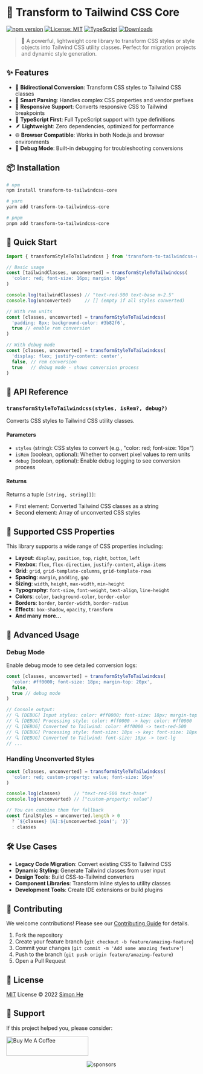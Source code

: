 # 🎨 Transform to Tailwind CSS Core

[![npm version](https://badge.fury.io/js/transform-to-tailwindcss-core.svg)](https://badge.fury.io/js/transform-to-tailwindcss-core)
[![License: MIT](https://img.shields.io/badge/License-MIT-yellow.svg)](https://opensource.org/licenses/MIT)
[![TypeScript](https://img.shields.io/badge/%3C%2F%3E-TypeScript-%230074c1.svg)](http://www.typescriptlang.org/)
[![Downloads](https://img.shields.io/npm/dm/transform-to-tailwindcss-core.svg)](https://www.npmjs.com/package/transform-to-tailwindcss-core)

> 🚀 A powerful, lightweight core library to transform CSS styles or style objects into Tailwind CSS utility classes. Perfect for migration projects and dynamic style generation.

## ✨ Features

- 🔄 **Bidirectional Conversion**: Transform CSS styles to Tailwind CSS classes
- 🎯 **Smart Parsing**: Handles complex CSS properties and vendor prefixes
- 📱 **Responsive Support**: Converts responsive CSS to Tailwind breakpoints
- 🧩 **TypeScript First**: Full TypeScript support with type definitions
- 🪶 **Lightweight**: Zero dependencies, optimized for performance
- 🌐 **Browser Compatible**: Works in both Node.js and browser environments
- 🐛 **Debug Mode**: Built-in debugging for troubleshooting conversions

## 📦 Installation

```bash
# npm
npm install transform-to-tailwindcss-core

# yarn
yarn add transform-to-tailwindcss-core

# pnpm
pnpm add transform-to-tailwindcss-core
```

## 🚀 Quick Start

```typescript
import { transformStyleToTailwindcss } from 'transform-to-tailwindcss-core'

// Basic usage
const [tailwindClasses, unconverted] = transformStyleToTailwindcss(
  'color: red; font-size: 16px; margin: 10px'
)

console.log(tailwindClasses) // "text-red-500 text-base m-2.5"
console.log(unconverted)     // [] (empty if all styles converted)

// With rem units
const [classes, unconverted] = transformStyleToTailwindcss(
  'padding: 8px; background-color: #3b82f6',
  true // enable rem conversion
)

// With debug mode
const [classes, unconverted] = transformStyleToTailwindcss(
  'display: flex; justify-content: center',
  false, // rem conversion
  true   // debug mode - shows conversion process
)
```

## 📖 API Reference

### `transformStyleToTailwindcss(styles, isRem?, debug?)`

Converts CSS styles to Tailwind CSS utility classes.

#### Parameters

- `styles` (string): CSS styles to convert (e.g., "color: red; font-size: 16px")
- `isRem` (boolean, optional): Whether to convert pixel values to rem units
- `debug` (boolean, optional): Enable debug logging to see conversion process

#### Returns

Returns a tuple `[string, string[]]`:
- First element: Converted Tailwind CSS classes as a string
- Second element: Array of unconverted CSS styles

## 🎯 Supported CSS Properties

This library supports a wide range of CSS properties including:

- **Layout**: `display`, `position`, `top`, `right`, `bottom`, `left`
- **Flexbox**: `flex`, `flex-direction`, `justify-content`, `align-items`
- **Grid**: `grid`, `grid-template-columns`, `grid-template-rows`
- **Spacing**: `margin`, `padding`, `gap`
- **Sizing**: `width`, `height`, `max-width`, `min-height`
- **Typography**: `font-size`, `font-weight`, `text-align`, `line-height`
- **Colors**: `color`, `background-color`, `border-color`
- **Borders**: `border`, `border-width`, `border-radius`
- **Effects**: `box-shadow`, `opacity`, `transform`
- **And many more...**

## 🔧 Advanced Usage

### Debug Mode

Enable debug mode to see detailed conversion logs:

```typescript
const [classes, unconverted] = transformStyleToTailwindcss(
  'color: #ff0000; font-size: 18px; margin-top: 20px',
  false,
  true // debug mode
)

// Console output:
// 🔍 [DEBUG] Input styles: color: #ff0000; font-size: 18px; margin-top: 20px
// 🔍 [DEBUG] Processing style: color: #ff0000 -> key: color: #ff0000
// 🔍 [DEBUG] Converted to Tailwind: color: #ff0000 -> text-red-500
// 🔍 [DEBUG] Processing style: font-size: 18px -> key: font-size: 18px
// 🔍 [DEBUG] Converted to Tailwind: font-size: 18px -> text-lg
// ...
```

### Handling Unconverted Styles

```typescript
const [classes, unconverted] = transformStyleToTailwindcss(
  'color: red; custom-property: value; font-size: 16px'
)

console.log(classes)     // "text-red-500 text-base"
console.log(unconverted) // ["custom-property: value"]

// You can combine them for fallback
const finalStyles = unconverted.length > 0 
  ? `${classes} [&]:${unconverted.join('; ')}`
  : classes
```

## 🛠️ Use Cases

- **Legacy Code Migration**: Convert existing CSS to Tailwind CSS
- **Dynamic Styling**: Generate Tailwind classes from user input
- **Design Tools**: Build CSS-to-Tailwind converters
- **Component Libraries**: Transform inline styles to utility classes
- **Development Tools**: Create IDE extensions or build plugins

## 🤝 Contributing

We welcome contributions! Please see our [Contributing Guide](CONTRIBUTING.md) for details.

1. Fork the repository
2. Create your feature branch (`git checkout -b feature/amazing-feature`)
3. Commit your changes (`git commit -m 'Add some amazing feature'`)
4. Push to the branch (`git push origin feature/amazing-feature`)
5. Open a Pull Request

## 📝 License

[MIT](./LICENSE) License © 2022 [Simon He](https://github.com/Simon-He95)

## 💖 Support

If this project helped you, please consider:

<a href="https://github.com/Simon-He95/sponsor" target="_blank">
  <img src="https://cdn.buymeacoffee.com/buttons/default-orange.png" alt="Buy Me A Coffee" style="height: 51px !important;width: 217px !important;" >
</a>

<div align="center">

![sponsors](https://www.hejian.club/images/sponsors.jpg)

</div>
